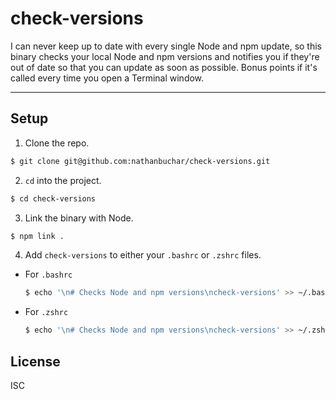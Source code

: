 # check-versions

I can never keep up to date with every single Node and npm update, so this binary checks your local Node and npm versions and notifies you if they're out of date so that you can update as soon as possible. Bonus points if it's called every time you open a Terminal window.


***


## Setup

1. Clone the repo.
  ```bash
  $ git clone git@github.com:nathanbuchar/check-versions.git
  ```
2. `cd` into the project.
  ```bash
  $ cd check-versions
  ```
3. Link the binary with Node.
  ```bash
  $ npm link .
  ```
4. Add `check-versions` to either your `.bashrc` or `.zshrc` files.
  * For `.bashrc`
    ```bash
    $ echo '\n# Checks Node and npm versions\ncheck-versions' >> ~/.bashrc
    ```
  * For `.zshrc`
    ```bash
    $ echo '\n# Checks Node and npm versions\ncheck-versions' >> ~/.zshrc
    ```

## License
ISC
